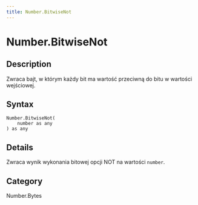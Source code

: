 ```yaml
---
title: Number.BitwiseNot
---
```


# Number.BitwiseNot


## Description

Zwraca bajt, w którym każdy bit ma wartość przeciwną do bitu w wartości wejściowej.


## Syntax

```powerquery
Number.BitwiseNot(
    number as any
) as any
```


## Details

Zwraca wynik wykonania bitowej opcji NOT na wartości <code>number</code>.



## Category
Number.Bytes
